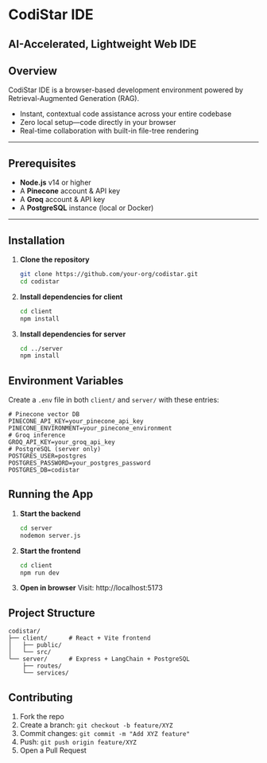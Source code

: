 # CodiStar IDE
**AI-Accelerated, Lightweight Web IDE**
---
## Overview
CodiStar IDE is a browser-based development environment powered by Retrieval-Augmented Generation (RAG).  
- Instant, contextual code assistance across your entire codebase  
- Zero local setup—code directly in your browser  
- Real-time collaboration with built-in file-tree rendering  
---
## Prerequisites
- **Node.js** v14 or higher  
- A **Pinecone** account & API key  
- A **Groq** account & API key  
- A **PostgreSQL** instance (local or Docker)  
---
## Installation
1. **Clone the repository**  
   ```bash
   git clone https://github.com/your-org/codistar.git
   cd codistar
   ```

2. **Install dependencies for client**
   ```bash
   cd client
   npm install
   ```

3. **Install dependencies for server**
   ```bash
   cd ../server
   npm install
   ```

## Environment Variables
Create a `.env` file in both `client/` and `server/` with these entries:
```dotenv
# Pinecone vector DB
PINECONE_API_KEY=your_pinecone_api_key
PINECONE_ENVIRONMENT=your_pinecone_environment
# Groq inference
GROQ_API_KEY=your_groq_api_key
# PostgreSQL (server only)
POSTGRES_USER=postgres
POSTGRES_PASSWORD=your_postgres_password
POSTGRES_DB=codistar
```

## Running the App
1. **Start the backend**
   ```bash
   cd server
   nodemon server.js
   ```

2. **Start the frontend**
   ```bash
   cd client
   npm run dev
   ```

3. **Open in browser**
   Visit: http://localhost:5173

## Project Structure
```
codistar/
├── client/      # React + Vite frontend
│   ├── public/
│   └── src/
└── server/      # Express + LangChain + PostgreSQL
    ├── routes/
    └── services/
```

## Contributing
1. Fork the repo
2. Create a branch: `git checkout -b feature/XYZ`
3. Commit changes: `git commit -m "Add XYZ feature"`
4. Push: `git push origin feature/XYZ`
5. Open a Pull Request
